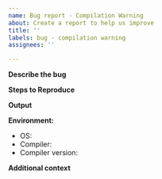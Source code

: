 ```yaml
---
name: Bug report - Compilation Warning
about: Create a report to help us improve
title: ''
labels: bug - compilation warning
assignees: ''

---
```


**Describe the bug**

**Steps to Reproduce**

**Output**

**Environment:**
 - OS: 
 - Compiler:
 - Compiler version:

**Additional context**
<!--optional-->
